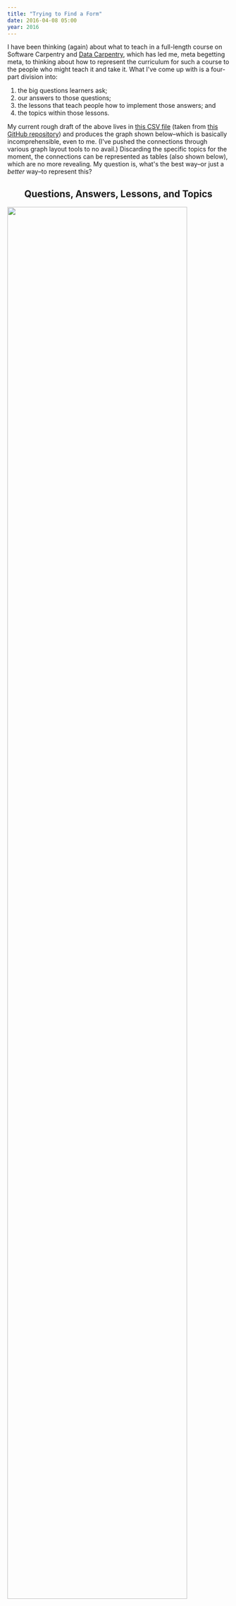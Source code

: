 ```yaml
---
title: "Trying to Find a Form"
date: 2016-04-08 05:00
year: 2016
---
```

<p>
  I have been thinking (again) about what to teach in a full-length course
  on Software Carpentry
  and <a href="http://datacarpentry.org">Data Carpentry</a>,
  which has led me,
  meta begetting meta,
  to thinking about how to represent the curriculum for such a course
  to the people who might teach it and take it.
  What I've come up with is a four-part division into:
</p>
<ol>
  <li>the big questions learners ask;</li>
  <li>our answers to those questions;</li>
  <li>the lessons that teach people how to implement those answers; and</li>
  <li>the topics within those lessons.</li>
</ol>
<p>
  My current rough draft of the above lives in <a href="{{'/files/2016/04/design.csv' | relative_url}}">this CSV file</a>
  (taken from <a href="https://github.com/gvwilson/long-form/">this GitHub repository</a>)
  and produces the graph shown below–which is basically incomprehensible, even to me.
  (I've pushed the connections through various graph layout tools to no avail.)
  Discarding the specific topics for the moment,
  the connections can be represented as tables (also shown below),
  which are no more revealing.
  My question is,
  what's the best way–or just a <em>better</em> way–to represent this?
</p>
<h2 align="center">
  Questions, Answers, Lessons, and Topics
</h2>
<p>
  <img src="{{'/files/2016/04/design.svg' | relative_url}}" width="90%" class="centered">
</p>
<h2 align="center">
  Questions to Answers
</h2>
<table class="centered">
<tr><th rowspan="2"></th><th align="center" colspan="9">How can I…</th></tr>
<tr>
<th align="center">…avoid losing work?</th>
<th align="center">…find and use other people's data?</th>
<th align="center">…find and use other people's software?</th>
<th align="center">…be more productive?</th>
<th align="center">…make it easy for people to collaborate with me?</th>
<th align="center">…make it easy for people to find and use my data?</th>
<th align="center">…make it easy for programs to use my data?</th>
<th align="center">…make it easy for people to find and use my software?</th>
<th align="center">…tell if my results are correct?</th>
</tr>
<tr><th align="center">Put everything created by people into version control.</th>
<td align="center" bgcolor="green">X</td>
<td align="center"></td>
<td align="center"></td>
<td align="center"></td>
<td align="center"></td>
<td align="center"></td>
<td align="center"></td>
<td align="center"></td>
<td align="center"></td>
</tr>
<tr><th align="center">Make every value atomic.</th>
<td align="center"></td>
<td align="center"></td>
<td align="center"></td>
<td align="center"></td>
<td align="center"></td>
<td align="center"></td>
<td align="center" bgcolor="green">X</td>
<td align="center"></td>
<td align="center"></td>
</tr>
<tr><th align="center">Automate repetitive tasks.</th>
<td align="center"></td>
<td align="center"></td>
<td align="center"></td>
<td align="center" bgcolor="green">X</td>
<td align="center"></td>
<td align="center"></td>
<td align="center"></td>
<td align="center"></td>
<td align="center"></td>
</tr>
<tr><th align="center">Avoid duplicating functionality within modules.</th>
<td align="center"></td>
<td align="center"></td>
<td align="center"></td>
<td align="center"></td>
<td align="center"></td>
<td align="center"></td>
<td align="center" bgcolor="green">X</td>
<td align="center"></td>
<td align="center"></td>
</tr>
<tr><th align="center">Provide simple re-runnable end-to-end test cases.</th>
<td align="center"></td>
<td align="center"></td>
<td align="center"></td>
<td align="center"></td>
<td align="center" bgcolor="green">X</td>
<td align="center"></td>
<td align="center"></td>
<td align="center"></td>
<td align="center" bgcolor="green">X</td>
</tr>
<tr><th align="center">Build tools.</th>
<td align="center"></td>
<td align="center"></td>
<td align="center"></td>
<td align="center" bgcolor="green">X</td>
<td align="center"></td>
<td align="center"></td>
<td align="center"></td>
<td align="center"></td>
<td align="center"></td>
</tr>
<tr><th align="center">Choose a primary communication channel.</th>
<td align="center"></td>
<td align="center"></td>
<td align="center"></td>
<td align="center"></td>
<td align="center" bgcolor="green">X</td>
<td align="center"></td>
<td align="center"></td>
<td align="center"></td>
<td align="center"></td>
</tr>
<tr><th align="center">Choose an appropriate visualization.</th>
<td align="center"></td>
<td align="center"></td>
<td align="center"></td>
<td align="center"></td>
<td align="center"></td>
<td align="center"></td>
<td align="center"></td>
<td align="center"></td>
<td align="center" bgcolor="green">X</td>
</tr>
<tr><th align="center">Clean up data.</th>
<td align="center"></td>
<td align="center"></td>
<td align="center"></td>
<td align="center"></td>
<td align="center"></td>
<td align="center" bgcolor="green">X</td>
<td align="center"></td>
<td align="center"></td>
<td align="center"></td>
</tr>
<tr><th align="center">Do code reviews.</th>
<td align="center"></td>
<td align="center"></td>
<td align="center" bgcolor="green">X</td>
<td align="center"></td>
<td align="center"></td>
<td align="center"></td>
<td align="center"></td>
<td align="center"></td>
<td align="center" bgcolor="green">X</td>
</tr>
<tr><th align="center">Maintain a checklist of things to do before sharing a change.</th>
<td align="center"></td>
<td align="center"></td>
<td align="center"></td>
<td align="center"></td>
<td align="center" bgcolor="green">X</td>
<td align="center"></td>
<td align="center"></td>
<td align="center"></td>
<td align="center"></td>
</tr>
<tr><th align="center">Organize the project consistently.</th>
<td align="center"></td>
<td align="center"></td>
<td align="center"></td>
<td align="center"></td>
<td align="center" bgcolor="green">X</td>
<td align="center"></td>
<td align="center"></td>
<td align="center"></td>
<td align="center" bgcolor="green">X</td>
</tr>
<tr><th align="center">Submit data to a reputable DOI issuer.</th>
<td align="center"></td>
<td align="center"></td>
<td align="center"></td>
<td align="center"></td>
<td align="center"></td>
<td align="center" bgcolor="green">X</td>
<td align="center"></td>
<td align="center"></td>
<td align="center"></td>
</tr>
<tr><th align="center">Debug programs.</th>
<td align="center"></td>
<td align="center"></td>
<td align="center"></td>
<td align="center"></td>
<td align="center"></td>
<td align="center"></td>
<td align="center"></td>
<td align="center"></td>
<td align="center" bgcolor="green">X</td>
</tr>
<tr><th align="center">Practice defensive programming.</th>
<td align="center"></td>
<td align="center"></td>
<td align="center"></td>
<td align="center"></td>
<td align="center" bgcolor="green">X</td>
<td align="center"></td>
<td align="center"></td>
<td align="center"></td>
<td align="center" bgcolor="green">X</td>
</tr>
<tr><th align="center">Begin programs with explanatory comments.</th>
<td align="center"></td>
<td align="center"></td>
<td align="center"></td>
<td align="center"></td>
<td align="center"></td>
<td align="center"></td>
<td align="center"></td>
<td align="center" bgcolor="green">X</td>
<td align="center"></td>
</tr>
<tr><th align="center">Don't duplicate code.</th>
<td align="center"></td>
<td align="center"></td>
<td align="center"></td>
<td align="center"></td>
<td align="center"></td>
<td align="center"></td>
<td align="center"></td>
<td align="center" bgcolor="green">X</td>
<td align="center"></td>
</tr>
<tr><th align="center">Don't duplicate large data.</th>
<td align="center"></td>
<td align="center"></td>
<td align="center"></td>
<td align="center"></td>
<td align="center"></td>
<td align="center" bgcolor="green">X</td>
<td align="center"></td>
<td align="center"></td>
<td align="center"></td>
</tr>
<tr><th align="center">Make requirements/dependencies explicit.</th>
<td align="center"></td>
<td align="center"></td>
<td align="center"></td>
<td align="center"></td>
<td align="center"></td>
<td align="center"></td>
<td align="center"></td>
<td align="center" bgcolor="green">X</td>
<td align="center"></td>
</tr>
<tr><th align="center">Foster a welcoming environment.</th>
<td align="center"></td>
<td align="center"></td>
<td align="center"></td>
<td align="center"></td>
<td align="center" bgcolor="green">X</td>
<td align="center"></td>
<td align="center"></td>
<td align="center"></td>
<td align="center"></td>
</tr>
<tr><th align="center">Get an ORCID.</th>
<td align="center"></td>
<td align="center"></td>
<td align="center"></td>
<td align="center"></td>
<td align="center" bgcolor="green">X</td>
<td align="center"></td>
<td align="center"></td>
<td align="center"></td>
<td align="center"></td>
</tr>
<tr><th align="center">Give values, functions, and classes meaningful names.</th>
<td align="center"></td>
<td align="center"></td>
<td align="center"></td>
<td align="center"></td>
<td align="center"></td>
<td align="center"></td>
<td align="center"></td>
<td align="center" bgcolor="green">X</td>
<td align="center"></td>
</tr>
<tr><th align="center">Write good commit comments.</th>
<td align="center" bgcolor="green">X</td>
<td align="center"></td>
<td align="center"></td>
<td align="center"></td>
<td align="center"></td>
<td align="center"></td>
<td align="center"></td>
<td align="center"></td>
<td align="center"></td>
</tr>
<tr><th align="center">Have the computer repeat things.</th>
<td align="center"></td>
<td align="center"></td>
<td align="center"></td>
<td align="center" bgcolor="green">X</td>
<td align="center"></td>
<td align="center"></td>
<td align="center"></td>
<td align="center"></td>
<td align="center"></td>
</tr>
<tr><th align="center">Include a README file explaining project scope.</th>
<td align="center"></td>
<td align="center"></td>
<td align="center"></td>
<td align="center"></td>
<td align="center"></td>
<td align="center"></td>
<td align="center"></td>
<td align="center" bgcolor="green">X</td>
<td align="center"></td>
</tr>
<tr><th align="center">Isolate project dependencies.</th>
<td align="center"></td>
<td align="center"></td>
<td align="center"></td>
<td align="center"></td>
<td align="center"></td>
<td align="center"></td>
<td align="center"></td>
<td align="center" bgcolor="green">X</td>
<td align="center"></td>
</tr>
<tr><th align="center">Give every record a unique key.</th>
<td align="center"></td>
<td align="center"></td>
<td align="center"></td>
<td align="center"></td>
<td align="center"></td>
<td align="center"></td>
<td align="center" bgcolor="green">X</td>
<td align="center"></td>
<td align="center"></td>
</tr>
<tr><th align="center">Keep the master copy of every manuscript on the web.</th>
<td align="center"></td>
<td align="center"></td>
<td align="center"></td>
<td align="center"></td>
<td align="center" bgcolor="green">X</td>
<td align="center"></td>
<td align="center"></td>
<td align="center"></td>
<td align="center"></td>
</tr>
<tr><th align="center">Use meaningful path names.</th>
<td align="center"></td>
<td align="center"></td>
<td align="center"></td>
<td align="center"></td>
<td align="center"></td>
<td align="center" bgcolor="green">X</td>
<td align="center"></td>
<td align="center"></td>
<td align="center"></td>
</tr>
<tr><th align="center">Normalize data.</th>
<td align="center"></td>
<td align="center"></td>
<td align="center"></td>
<td align="center"></td>
<td align="center"></td>
<td align="center" bgcolor="green">X</td>
<td align="center"></td>
<td align="center"></td>
<td align="center"></td>
</tr>
<tr><th align="center">Prefer open text formats to proprietary non-text formats.</th>
<td align="center" bgcolor="green">X</td>
<td align="center"></td>
<td align="center"></td>
<td align="center"></td>
<td align="center"></td>
<td align="center"></td>
<td align="center"></td>
<td align="center"></td>
<td align="center"></td>
</tr>
<tr><th align="center">Find performance bottlenecks.</th>
<td align="center"></td>
<td align="center"></td>
<td align="center"></td>
<td align="center" bgcolor="green">X</td>
<td align="center"></td>
<td align="center"></td>
<td align="center"></td>
<td align="center"></td>
<td align="center"></td>
</tr>
<tr><th align="center">Maintain a to-do list for each project.</th>
<td align="center"></td>
<td align="center"></td>
<td align="center"></td>
<td align="center"></td>
<td align="center" bgcolor="green">X</td>
<td align="center"></td>
<td align="center"></td>
<td align="center"></td>
<td align="center"></td>
</tr>
<tr><th align="center">Read error messages.</th>
<td align="center"></td>
<td align="center"></td>
<td align="center"></td>
<td align="center" bgcolor="green">X</td>
<td align="center"></td>
<td align="center"></td>
<td align="center"></td>
<td align="center"></td>
<td align="center"></td>
</tr>
<tr><th align="center">Represent every analysis step textually.</th>
<td align="center"></td>
<td align="center"></td>
<td align="center"></td>
<td align="center"></td>
<td align="center"></td>
<td align="center"></td>
<td align="center"></td>
<td align="center"></td>
<td align="center" bgcolor="green">X</td>
</tr>
<tr><th align="center">Record provenance in data.</th>
<td align="center"></td>
<td align="center"></td>
<td align="center"></td>
<td align="center"></td>
<td align="center"></td>
<td align="center"></td>
<td align="center"></td>
<td align="center"></td>
<td align="center" bgcolor="green">X</td>
</tr>
<tr><th align="center">Record publishing steps like analysis steps.</th>
<td align="center"></td>
<td align="center"></td>
<td align="center"></td>
<td align="center"></td>
<td align="center" bgcolor="green">X</td>
<td align="center"></td>
<td align="center"></td>
<td align="center"></td>
<td align="center"></td>
</tr>
<tr><th align="center">Use regular layout for spreadsheets.</th>
<td align="center"></td>
<td align="center"></td>
<td align="center"></td>
<td align="center"></td>
<td align="center"></td>
<td align="center" bgcolor="green">X</td>
<td align="center"></td>
<td align="center"></td>
<td align="center"></td>
</tr>
<tr><th align="center">Remove unused code.</th>
<td align="center"></td>
<td align="center"></td>
<td align="center"></td>
<td align="center"></td>
<td align="center"></td>
<td align="center"></td>
<td align="center"></td>
<td align="center" bgcolor="green">X</td>
<td align="center"></td>
</tr>
<tr><th align="center">Represent each fact once.</th>
<td align="center"></td>
<td align="center"></td>
<td align="center"></td>
<td align="center"></td>
<td align="center"></td>
<td align="center" bgcolor="green">X</td>
<td align="center"></td>
<td align="center"></td>
<td align="center"></td>
</tr>
<tr><th align="center">Make results repeatable.</th>
<td align="center"></td>
<td align="center"></td>
<td align="center"></td>
<td align="center" bgcolor="green">X</td>
<td align="center" bgcolor="green">X</td>
<td align="center"></td>
<td align="center"></td>
<td align="center"></td>
<td align="center"></td>
</tr>
<tr><th align="center">Re-use libraries rather than writing equivalents.</th>
<td align="center"></td>
<td align="center" bgcolor="green">X</td>
<td align="center" bgcolor="green">X</td>
<td align="center"></td>
<td align="center"></td>
<td align="center"></td>
<td align="center"></td>
<td align="center" bgcolor="green">X</td>
<td align="center"></td>
</tr>
<tr><th align="center">Run tests automatically before each commit.</th>
<td align="center"></td>
<td align="center"></td>
<td align="center"></td>
<td align="center"></td>
<td align="center"></td>
<td align="center"></td>
<td align="center"></td>
<td align="center"></td>
<td align="center" bgcolor="green">X</td>
</tr>
<tr><th align="center">Search question-and-answer sites.</th>
<td align="center"></td>
<td align="center"></td>
<td align="center" bgcolor="green">X</td>
<td align="center"></td>
<td align="center"></td>
<td align="center"></td>
<td align="center"></td>
<td align="center"></td>
<td align="center"></td>
</tr>
<tr><th align="center">Search data and software repositories.</th>
<td align="center"></td>
<td align="center" bgcolor="green">X</td>
<td align="center"></td>
<td align="center"></td>
<td align="center"></td>
<td align="center"></td>
<td align="center"></td>
<td align="center"></td>
<td align="center"></td>
</tr>
<tr><th align="center">Separate models from views.</th>
<td align="center"></td>
<td align="center"></td>
<td align="center"></td>
<td align="center"></td>
<td align="center"></td>
<td align="center" bgcolor="green">X</td>
<td align="center"></td>
<td align="center"></td>
<td align="center"></td>
</tr>
<tr><th align="center">Make it easy to set up a development environment.</th>
<td align="center"></td>
<td align="center"></td>
<td align="center"></td>
<td align="center"></td>
<td align="center" bgcolor="green">X</td>
<td align="center"></td>
<td align="center"></td>
<td align="center"></td>
<td align="center"></td>
</tr>
<tr><th align="center">Submit software to a reputable DOI issuer.</th>
<td align="center"></td>
<td align="center"></td>
<td align="center"></td>
<td align="center"></td>
<td align="center"></td>
<td align="center"></td>
<td align="center"></td>
<td align="center" bgcolor="green">X</td>
<td align="center"></td>
</tr>
<tr><th align="center">Use path names that are easy to sort and to match.</th>
<td align="center"></td>
<td align="center"></td>
<td align="center"></td>
<td align="center"></td>
<td align="center"></td>
<td align="center"></td>
<td align="center" bgcolor="green">X</td>
<td align="center"></td>
<td align="center"></td>
</tr>
<tr><th align="center">Make the preferred citation for projects explicit.</th>
<td align="center"></td>
<td align="center"></td>
<td align="center"></td>
<td align="center"></td>
<td align="center" bgcolor="green">X</td>
<td align="center"></td>
<td align="center"></td>
<td align="center"></td>
<td align="center"></td>
</tr>
<tr><th align="center">Make the project's license explicit.</th>
<td align="center"></td>
<td align="center"></td>
<td align="center"></td>
<td align="center"></td>
<td align="center" bgcolor="green">X</td>
<td align="center"></td>
<td align="center"></td>
<td align="center"></td>
<td align="center"></td>
</tr>
<tr><th align="center">Store raw data exactly as it arrived.</th>
<td align="center"></td>
<td align="center"></td>
<td align="center"></td>
<td align="center"></td>
<td align="center"></td>
<td align="center" bgcolor="green">X</td>
<td align="center"></td>
<td align="center"></td>
<td align="center"></td>
</tr>
<tr><th align="center">Store work in a remotely-hosted version control repository.</th>
<td align="center" bgcolor="green">X</td>
<td align="center"></td>
<td align="center"></td>
<td align="center"></td>
<td align="center"></td>
<td align="center"></td>
<td align="center"></td>
<td align="center" bgcolor="green">X</td>
<td align="center"></td>
</tr>
<tr><th align="center">Treat metadata like data.</th>
<td align="center"></td>
<td align="center"></td>
<td align="center"></td>
<td align="center"></td>
<td align="center"></td>
<td align="center" bgcolor="green">X</td>
<td align="center" bgcolor="green">X</td>
<td align="center"></td>
<td align="center"></td>
</tr>
<tr><th align="center">Tune performance.</th>
<td align="center"></td>
<td align="center"></td>
<td align="center"></td>
<td align="center" bgcolor="green">X</td>
<td align="center"></td>
<td align="center"></td>
<td align="center"></td>
<td align="center"></td>
<td align="center"></td>
</tr>
<tr><th align="center">Use online collaborative commenting.</th>
<td align="center"></td>
<td align="center"></td>
<td align="center"></td>
<td align="center"></td>
<td align="center" bgcolor="green">X</td>
<td align="center"></td>
<td align="center"></td>
<td align="center"></td>
<td align="center"></td>
</tr>
<tr><th align="center">Use configuration files and conditionals rather than commenting.</th>
<td align="center"></td>
<td align="center"></td>
<td align="center"></td>
<td align="center"></td>
<td align="center"></td>
<td align="center"></td>
<td align="center"></td>
<td align="center" bgcolor="green">X</td>
<td align="center"></td>
</tr>
<tr><th align="center">Use dictionaries.</th>
<td align="center"></td>
<td align="center"></td>
<td align="center"></td>
<td align="center"></td>
<td align="center"></td>
<td align="center"></td>
<td align="center"></td>
<td align="center" bgcolor="green">X</td>
<td align="center"></td>
</tr>
<tr><th align="center">Break programs into short, self-contained functions.</th>
<td align="center"></td>
<td align="center"></td>
<td align="center"></td>
<td align="center"></td>
<td align="center"></td>
<td align="center"></td>
<td align="center"></td>
<td align="center" bgcolor="green">X</td>
<td align="center"></td>
</tr>
<tr><th align="center">Use text values that are easy to match with regular expressions.</th>
<td align="center"></td>
<td align="center"></td>
<td align="center"></td>
<td align="center"></td>
<td align="center"></td>
<td align="center"></td>
<td align="center" bgcolor="green">X</td>
<td align="center"></td>
<td align="center"></td>
</tr>
<tr><th align="center">Use more hardware.</th>
<td align="center"></td>
<td align="center"></td>
<td align="center"></td>
<td align="center" bgcolor="green">X</td>
<td align="center"></td>
<td align="center"></td>
<td align="center"></td>
<td align="center"></td>
<td align="center"></td>
</tr>
<tr><th align="center">Use an open license.</th>
<td align="center"></td>
<td align="center"></td>
<td align="center"></td>
<td align="center"></td>
<td align="center"></td>
<td align="center" bgcolor="green">X</td>
<td align="center"></td>
<td align="center" bgcolor="green">X</td>
<td align="center"></td>
</tr>
<tr><th align="center">Use a package manager.</th>
<td align="center"></td>
<td align="center"></td>
<td align="center" bgcolor="green">X</td>
<td align="center"></td>
<td align="center"></td>
<td align="center"></td>
<td align="center"></td>
<td align="center"></td>
<td align="center"></td>
</tr>
<tr><th align="center">Store data in a relational database.</th>
<td align="center"></td>
<td align="center"></td>
<td align="center"></td>
<td align="center"></td>
<td align="center"></td>
<td align="center" bgcolor="green">X</td>
<td align="center"></td>
<td align="center"></td>
<td align="center"></td>
</tr>
<tr><th align="center">Write readable software.</th>
<td align="center"></td>
<td align="center"></td>
<td align="center"></td>
<td align="center"></td>
<td align="center"></td>
<td align="center"></td>
<td align="center"></td>
<td align="center"></td>
<td align="center" bgcolor="green">X</td>
</tr>
<tr><th align="center">Write unit tests to specify and check behavior.</th>
<td align="center"></td>
<td align="center"></td>
<td align="center"></td>
<td align="center"></td>
<td align="center"></td>
<td align="center"></td>
<td align="center"></td>
<td align="center"></td>
<td align="center" bgcolor="green">X</td>
</tr>
</table>
<h2 align="center">
  Answers to Lessons
</h2>
<table class="centered">
<tr><th rowspan="2"></th><th align="center" colspan="9">Lessons</th></tr>
<tr>
<th align="center">Cloud Computing</th>
<th align="center">Code Review</th>
<th align="center">Collaboration</th>
<th align="center">Continuous Integration</th>
<th align="center">Data Management</th>
<th align="center">Relational Databases</th>
<th align="center">Debugging</th>
<th align="center">Git</th>
<th align="center">Installing and Configuring Software</th>
<th align="center">Make</th>
<th align="center">OpenRefine</th>
<th align="center">Profiling and Tuning Performance</th>
<th align="center">Programming Style</th>
<th align="center">Organizing Projects</th>
<th align="center">21st Century Publishing</th>
<th align="center">Python (Scripting)</th>
<th align="center">Python (Functions)</th>
<th align="center">Python (Data Structures)</th>
<th align="center">Regular Expressions</th>
<th align="center">Searching</th>
<th align="center">Spreadsheets</th>
<th align="center">Testing</th>
<th align="center">Unix Shell</th>
<th align="center">Visualization</th>
</tr>
<tr><th align="center">Put everything created by people into version control.</th>
<td align="center"></td>
<td align="center"></td>
<td align="center"></td>
<td align="center"></td>
<td align="center"></td>
<td align="center"></td>
<td align="center"></td>
<td align="center" bgcolor="green">X</td>
<td align="center"></td>
<td align="center"></td>
<td align="center"></td>
<td align="center"></td>
<td align="center"></td>
<td align="center"></td>
<td align="center"></td>
<td align="center"></td>
<td align="center"></td>
<td align="center"></td>
<td align="center"></td>
<td align="center"></td>
<td align="center"></td>
<td align="center"></td>
<td align="center"></td>
<td align="center"></td>
</tr>
<tr><th align="center">Make every value atomic.</th>
<td align="center"></td>
<td align="center"></td>
<td align="center"></td>
<td align="center"></td>
<td align="center" bgcolor="green">X</td>
<td align="center"></td>
<td align="center"></td>
<td align="center"></td>
<td align="center"></td>
<td align="center"></td>
<td align="center"></td>
<td align="center"></td>
<td align="center"></td>
<td align="center"></td>
<td align="center"></td>
<td align="center"></td>
<td align="center"></td>
<td align="center"></td>
<td align="center"></td>
<td align="center"></td>
<td align="center"></td>
<td align="center"></td>
<td align="center"></td>
<td align="center"></td>
</tr>
<tr><th align="center">Automate repetitive tasks.</th>
<td align="center"></td>
<td align="center"></td>
<td align="center"></td>
<td align="center"></td>
<td align="center"></td>
<td align="center"></td>
<td align="center"></td>
<td align="center"></td>
<td align="center"></td>
<td align="center"></td>
<td align="center"></td>
<td align="center"></td>
<td align="center"></td>
<td align="center"></td>
<td align="center"></td>
<td align="center"></td>
<td align="center"></td>
<td align="center"></td>
<td align="center"></td>
<td align="center"></td>
<td align="center"></td>
<td align="center"></td>
<td align="center" bgcolor="green">X</td>
<td align="center"></td>
</tr>
<tr><th align="center">Avoid duplicating functionality within modules.</th>
<td align="center"></td>
<td align="center"></td>
<td align="center"></td>
<td align="center"></td>
<td align="center"></td>
<td align="center"></td>
<td align="center"></td>
<td align="center"></td>
<td align="center"></td>
<td align="center"></td>
<td align="center"></td>
<td align="center"></td>
<td align="center" bgcolor="green">X</td>
<td align="center"></td>
<td align="center"></td>
<td align="center"></td>
<td align="center"></td>
<td align="center"></td>
<td align="center"></td>
<td align="center"></td>
<td align="center"></td>
<td align="center"></td>
<td align="center"></td>
<td align="center"></td>
</tr>
<tr><th align="center">Provide simple re-runnable end-to-end test cases.</th>
<td align="center"></td>
<td align="center"></td>
<td align="center"></td>
<td align="center"></td>
<td align="center"></td>
<td align="center"></td>
<td align="center"></td>
<td align="center"></td>
<td align="center" bgcolor="green">X</td>
<td align="center"></td>
<td align="center"></td>
<td align="center"></td>
<td align="center"></td>
<td align="center"></td>
<td align="center"></td>
<td align="center"></td>
<td align="center"></td>
<td align="center"></td>
<td align="center"></td>
<td align="center"></td>
<td align="center"></td>
<td align="center" bgcolor="green">X</td>
<td align="center"></td>
<td align="center"></td>
</tr>
<tr><th align="center">Build tools.</th>
<td align="center"></td>
<td align="center"></td>
<td align="center"></td>
<td align="center"></td>
<td align="center"></td>
<td align="center"></td>
<td align="center"></td>
<td align="center"></td>
<td align="center"></td>
<td align="center"></td>
<td align="center"></td>
<td align="center"></td>
<td align="center"></td>
<td align="center"></td>
<td align="center"></td>
<td align="center" bgcolor="green">X</td>
<td align="center"></td>
<td align="center"></td>
<td align="center"></td>
<td align="center"></td>
<td align="center"></td>
<td align="center"></td>
<td align="center" bgcolor="green">X</td>
<td align="center"></td>
</tr>
<tr><th align="center">Choose a primary communication channel.</th>
<td align="center"></td>
<td align="center"></td>
<td align="center" bgcolor="green">X</td>
<td align="center"></td>
<td align="center"></td>
<td align="center"></td>
<td align="center"></td>
<td align="center"></td>
<td align="center"></td>
<td align="center"></td>
<td align="center"></td>
<td align="center"></td>
<td align="center"></td>
<td align="center"></td>
<td align="center"></td>
<td align="center"></td>
<td align="center"></td>
<td align="center"></td>
<td align="center"></td>
<td align="center"></td>
<td align="center"></td>
<td align="center"></td>
<td align="center"></td>
<td align="center"></td>
</tr>
<tr><th align="center">Choose an appropriate visualization.</th>
<td align="center"></td>
<td align="center"></td>
<td align="center"></td>
<td align="center"></td>
<td align="center"></td>
<td align="center"></td>
<td align="center"></td>
<td align="center"></td>
<td align="center"></td>
<td align="center"></td>
<td align="center"></td>
<td align="center"></td>
<td align="center"></td>
<td align="center"></td>
<td align="center"></td>
<td align="center"></td>
<td align="center"></td>
<td align="center"></td>
<td align="center"></td>
<td align="center"></td>
<td align="center"></td>
<td align="center"></td>
<td align="center"></td>
<td align="center" bgcolor="green">X</td>
</tr>
<tr><th align="center">Clean up data.</th>
<td align="center"></td>
<td align="center"></td>
<td align="center"></td>
<td align="center"></td>
<td align="center" bgcolor="green">X</td>
<td align="center"></td>
<td align="center"></td>
<td align="center"></td>
<td align="center"></td>
<td align="center"></td>
<td align="center" bgcolor="green">X</td>
<td align="center"></td>
<td align="center"></td>
<td align="center"></td>
<td align="center"></td>
<td align="center"></td>
<td align="center"></td>
<td align="center"></td>
<td align="center"></td>
<td align="center"></td>
<td align="center"></td>
<td align="center"></td>
<td align="center"></td>
<td align="center"></td>
</tr>
<tr><th align="center">Do code reviews.</th>
<td align="center"></td>
<td align="center" bgcolor="green">X</td>
<td align="center"></td>
<td align="center"></td>
<td align="center"></td>
<td align="center"></td>
<td align="center"></td>
<td align="center"></td>
<td align="center"></td>
<td align="center"></td>
<td align="center"></td>
<td align="center"></td>
<td align="center"></td>
<td align="center"></td>
<td align="center"></td>
<td align="center"></td>
<td align="center"></td>
<td align="center"></td>
<td align="center"></td>
<td align="center"></td>
<td align="center"></td>
<td align="center"></td>
<td align="center"></td>
<td align="center"></td>
</tr>
<tr><th align="center">Maintain a checklist of things to do before sharing a change.</th>
<td align="center"></td>
<td align="center"></td>
<td align="center" bgcolor="green">X</td>
<td align="center"></td>
<td align="center"></td>
<td align="center"></td>
<td align="center"></td>
<td align="center"></td>
<td align="center"></td>
<td align="center"></td>
<td align="center"></td>
<td align="center"></td>
<td align="center"></td>
<td align="center" bgcolor="green">X</td>
<td align="center"></td>
<td align="center"></td>
<td align="center"></td>
<td align="center"></td>
<td align="center"></td>
<td align="center"></td>
<td align="center"></td>
<td align="center"></td>
<td align="center"></td>
<td align="center"></td>
</tr>
<tr><th align="center">Organize the project consistently.</th>
<td align="center"></td>
<td align="center"></td>
<td align="center"></td>
<td align="center"></td>
<td align="center"></td>
<td align="center"></td>
<td align="center"></td>
<td align="center"></td>
<td align="center"></td>
<td align="center"></td>
<td align="center"></td>
<td align="center"></td>
<td align="center"></td>
<td align="center" bgcolor="green">X</td>
<td align="center"></td>
<td align="center"></td>
<td align="center"></td>
<td align="center"></td>
<td align="center"></td>
<td align="center"></td>
<td align="center"></td>
<td align="center"></td>
<td align="center"></td>
<td align="center"></td>
</tr>
<tr><th align="center">Submit data to a reputable DOI issuer.</th>
<td align="center"></td>
<td align="center"></td>
<td align="center" bgcolor="green">X</td>
<td align="center"></td>
<td align="center" bgcolor="green">X</td>
<td align="center"></td>
<td align="center"></td>
<td align="center"></td>
<td align="center"></td>
<td align="center"></td>
<td align="center"></td>
<td align="center"></td>
<td align="center"></td>
<td align="center"></td>
<td align="center"></td>
<td align="center"></td>
<td align="center"></td>
<td align="center"></td>
<td align="center"></td>
<td align="center"></td>
<td align="center"></td>
<td align="center"></td>
<td align="center"></td>
<td align="center"></td>
</tr>
<tr><th align="center">Debug programs.</th>
<td align="center"></td>
<td align="center"></td>
<td align="center"></td>
<td align="center"></td>
<td align="center"></td>
<td align="center"></td>
<td align="center" bgcolor="green">X</td>
<td align="center"></td>
<td align="center"></td>
<td align="center"></td>
<td align="center"></td>
<td align="center"></td>
<td align="center"></td>
<td align="center"></td>
<td align="center"></td>
<td align="center"></td>
<td align="center"></td>
<td align="center"></td>
<td align="center"></td>
<td align="center"></td>
<td align="center"></td>
<td align="center"></td>
<td align="center"></td>
<td align="center"></td>
</tr>
<tr><th align="center">Practice defensive programming.</th>
<td align="center"></td>
<td align="center"></td>
<td align="center"></td>
<td align="center"></td>
<td align="center"></td>
<td align="center"></td>
<td align="center"></td>
<td align="center"></td>
<td align="center"></td>
<td align="center"></td>
<td align="center"></td>
<td align="center"></td>
<td align="center" bgcolor="green">X</td>
<td align="center"></td>
<td align="center"></td>
<td align="center"></td>
<td align="center"></td>
<td align="center"></td>
<td align="center"></td>
<td align="center"></td>
<td align="center"></td>
<td align="center"></td>
<td align="center"></td>
<td align="center"></td>
</tr>
<tr><th align="center">Begin programs with explanatory comments.</th>
<td align="center"></td>
<td align="center"></td>
<td align="center"></td>
<td align="center"></td>
<td align="center"></td>
<td align="center"></td>
<td align="center"></td>
<td align="center"></td>
<td align="center"></td>
<td align="center"></td>
<td align="center"></td>
<td align="center"></td>
<td align="center" bgcolor="green">X</td>
<td align="center"></td>
<td align="center"></td>
<td align="center"></td>
<td align="center"></td>
<td align="center"></td>
<td align="center"></td>
<td align="center"></td>
<td align="center"></td>
<td align="center"></td>
<td align="center"></td>
<td align="center"></td>
</tr>
<tr><th align="center">Don't duplicate code.</th>
<td align="center"></td>
<td align="center"></td>
<td align="center"></td>
<td align="center"></td>
<td align="center"></td>
<td align="center"></td>
<td align="center"></td>
<td align="center"></td>
<td align="center"></td>
<td align="center"></td>
<td align="center"></td>
<td align="center"></td>
<td align="center" bgcolor="green">X</td>
<td align="center"></td>
<td align="center"></td>
<td align="center"></td>
<td align="center"></td>
<td align="center"></td>
<td align="center"></td>
<td align="center"></td>
<td align="center"></td>
<td align="center"></td>
<td align="center"></td>
<td align="center"></td>
</tr>
<tr><th align="center">Don't duplicate large data.</th>
<td align="center"></td>
<td align="center"></td>
<td align="center"></td>
<td align="center"></td>
<td align="center" bgcolor="green">X</td>
<td align="center"></td>
<td align="center"></td>
<td align="center"></td>
<td align="center"></td>
<td align="center"></td>
<td align="center"></td>
<td align="center"></td>
<td align="center"></td>
<td align="center"></td>
<td align="center"></td>
<td align="center"></td>
<td align="center"></td>
<td align="center"></td>
<td align="center"></td>
<td align="center"></td>
<td align="center"></td>
<td align="center"></td>
<td align="center"></td>
<td align="center"></td>
</tr>
<tr><th align="center">Make requirements/dependencies explicit.</th>
<td align="center"></td>
<td align="center"></td>
<td align="center"></td>
<td align="center"></td>
<td align="center"></td>
<td align="center"></td>
<td align="center"></td>
<td align="center"></td>
<td align="center"></td>
<td align="center"></td>
<td align="center"></td>
<td align="center"></td>
<td align="center"></td>
<td align="center" bgcolor="green">X</td>
<td align="center"></td>
<td align="center"></td>
<td align="center"></td>
<td align="center"></td>
<td align="center"></td>
<td align="center"></td>
<td align="center"></td>
<td align="center"></td>
<td align="center"></td>
<td align="center"></td>
</tr>
<tr><th align="center">Foster a welcoming environment.</th>
<td align="center"></td>
<td align="center"></td>
<td align="center" bgcolor="green">X</td>
<td align="center"></td>
<td align="center"></td>
<td align="center"></td>
<td align="center"></td>
<td align="center"></td>
<td align="center"></td>
<td align="center"></td>
<td align="center"></td>
<td align="center"></td>
<td align="center"></td>
<td align="center"></td>
<td align="center"></td>
<td align="center"></td>
<td align="center"></td>
<td align="center"></td>
<td align="center"></td>
<td align="center"></td>
<td align="center"></td>
<td align="center"></td>
<td align="center"></td>
<td align="center"></td>
</tr>
<tr><th align="center">Get an ORCID.</th>
<td align="center"></td>
<td align="center"></td>
<td align="center" bgcolor="green">X</td>
<td align="center"></td>
<td align="center"></td>
<td align="center"></td>
<td align="center"></td>
<td align="center"></td>
<td align="center"></td>
<td align="center"></td>
<td align="center"></td>
<td align="center"></td>
<td align="center"></td>
<td align="center"></td>
<td align="center" bgcolor="green">X</td>
<td align="center"></td>
<td align="center"></td>
<td align="center"></td>
<td align="center"></td>
<td align="center"></td>
<td align="center"></td>
<td align="center"></td>
<td align="center"></td>
<td align="center"></td>
</tr>
<tr><th align="center">Give values, functions, and classes meaningful names.</th>
<td align="center"></td>
<td align="center"></td>
<td align="center"></td>
<td align="center"></td>
<td align="center"></td>
<td align="center"></td>
<td align="center"></td>
<td align="center"></td>
<td align="center"></td>
<td align="center"></td>
<td align="center"></td>
<td align="center"></td>
<td align="center" bgcolor="green">X</td>
<td align="center"></td>
<td align="center"></td>
<td align="center"></td>
<td align="center"></td>
<td align="center"></td>
<td align="center"></td>
<td align="center"></td>
<td align="center"></td>
<td align="center"></td>
<td align="center"></td>
<td align="center"></td>
</tr>
<tr><th align="center">Write good commit comments.</th>
<td align="center"></td>
<td align="center"></td>
<td align="center"></td>
<td align="center"></td>
<td align="center"></td>
<td align="center"></td>
<td align="center"></td>
<td align="center" bgcolor="green">X</td>
<td align="center"></td>
<td align="center"></td>
<td align="center"></td>
<td align="center"></td>
<td align="center"></td>
<td align="center"></td>
<td align="center"></td>
<td align="center"></td>
<td align="center"></td>
<td align="center"></td>
<td align="center"></td>
<td align="center"></td>
<td align="center"></td>
<td align="center"></td>
<td align="center"></td>
<td align="center"></td>
</tr>
<tr><th align="center">Have the computer repeat things.</th>
<td align="center"></td>
<td align="center"></td>
<td align="center"></td>
<td align="center"></td>
<td align="center"></td>
<td align="center"></td>
<td align="center"></td>
<td align="center"></td>
<td align="center"></td>
<td align="center"></td>
<td align="center"></td>
<td align="center"></td>
<td align="center"></td>
<td align="center"></td>
<td align="center"></td>
<td align="center" bgcolor="green">X</td>
<td align="center"></td>
<td align="center"></td>
<td align="center"></td>
<td align="center"></td>
<td align="center"></td>
<td align="center"></td>
<td align="center" bgcolor="green">X</td>
<td align="center"></td>
</tr>
<tr><th align="center">Include a README file explaining project scope.</th>
<td align="center"></td>
<td align="center"></td>
<td align="center"></td>
<td align="center"></td>
<td align="center"></td>
<td align="center"></td>
<td align="center"></td>
<td align="center"></td>
<td align="center"></td>
<td align="center"></td>
<td align="center"></td>
<td align="center"></td>
<td align="center"></td>
<td align="center" bgcolor="green">X</td>
<td align="center"></td>
<td align="center"></td>
<td align="center"></td>
<td align="center"></td>
<td align="center"></td>
<td align="center"></td>
<td align="center"></td>
<td align="center"></td>
<td align="center"></td>
<td align="center"></td>
</tr>
<tr><th align="center">Isolate project dependencies.</th>
<td align="center"></td>
<td align="center"></td>
<td align="center"></td>
<td align="center"></td>
<td align="center"></td>
<td align="center"></td>
<td align="center"></td>
<td align="center"></td>
<td align="center"></td>
<td align="center"></td>
<td align="center"></td>
<td align="center"></td>
<td align="center" bgcolor="green">X</td>
<td align="center"></td>
<td align="center"></td>
<td align="center"></td>
<td align="center"></td>
<td align="center"></td>
<td align="center"></td>
<td align="center"></td>
<td align="center"></td>
<td align="center"></td>
<td align="center"></td>
<td align="center"></td>
</tr>
<tr><th align="center">Give every record a unique key.</th>
<td align="center"></td>
<td align="center"></td>
<td align="center"></td>
<td align="center"></td>
<td align="center" bgcolor="green">X</td>
<td align="center"></td>
<td align="center"></td>
<td align="center"></td>
<td align="center"></td>
<td align="center"></td>
<td align="center"></td>
<td align="center"></td>
<td align="center"></td>
<td align="center"></td>
<td align="center"></td>
<td align="center"></td>
<td align="center"></td>
<td align="center"></td>
<td align="center"></td>
<td align="center"></td>
<td align="center"></td>
<td align="center"></td>
<td align="center"></td>
<td align="center"></td>
</tr>
<tr><th align="center">Keep the master copy of every manuscript on the web.</th>
<td align="center"></td>
<td align="center"></td>
<td align="center" bgcolor="green">X</td>
<td align="center"></td>
<td align="center"></td>
<td align="center"></td>
<td align="center"></td>
<td align="center"></td>
<td align="center"></td>
<td align="center"></td>
<td align="center"></td>
<td align="center"></td>
<td align="center"></td>
<td align="center"></td>
<td align="center" bgcolor="green">X</td>
<td align="center"></td>
<td align="center"></td>
<td align="center"></td>
<td align="center"></td>
<td align="center"></td>
<td align="center"></td>
<td align="center"></td>
<td align="center"></td>
<td align="center"></td>
</tr>
<tr><th align="center">Use meaningful path names.</th>
<td align="center"></td>
<td align="center"></td>
<td align="center"></td>
<td align="center"></td>
<td align="center" bgcolor="green">X</td>
<td align="center"></td>
<td align="center"></td>
<td align="center"></td>
<td align="center"></td>
<td align="center"></td>
<td align="center"></td>
<td align="center"></td>
<td align="center"></td>
<td align="center" bgcolor="green">X</td>
<td align="center"></td>
<td align="center"></td>
<td align="center"></td>
<td align="center"></td>
<td align="center"></td>
<td align="center"></td>
<td align="center"></td>
<td align="center"></td>
<td align="center"></td>
<td align="center"></td>
</tr>
<tr><th align="center">Normalize data.</th>
<td align="center"></td>
<td align="center"></td>
<td align="center"></td>
<td align="center"></td>
<td align="center" bgcolor="green">X</td>
<td align="center"></td>
<td align="center"></td>
<td align="center"></td>
<td align="center"></td>
<td align="center"></td>
<td align="center"></td>
<td align="center"></td>
<td align="center"></td>
<td align="center"></td>
<td align="center"></td>
<td align="center"></td>
<td align="center"></td>
<td align="center"></td>
<td align="center"></td>
<td align="center"></td>
<td align="center"></td>
<td align="center"></td>
<td align="center"></td>
<td align="center"></td>
</tr>
<tr><th align="center">Prefer open text formats to proprietary non-text formats.</th>
<td align="center"></td>
<td align="center"></td>
<td align="center" bgcolor="green">X</td>
<td align="center"></td>
<td align="center" bgcolor="green">X</td>
<td align="center"></td>
<td align="center"></td>
<td align="center"></td>
<td align="center"></td>
<td align="center"></td>
<td align="center"></td>
<td align="center"></td>
<td align="center"></td>
<td align="center"></td>
<td align="center"></td>
<td align="center"></td>
<td align="center"></td>
<td align="center"></td>
<td align="center"></td>
<td align="center"></td>
<td align="center"></td>
<td align="center"></td>
<td align="center"></td>
<td align="center"></td>
</tr>
<tr><th align="center">Find performance bottlenecks.</th>
<td align="center"></td>
<td align="center"></td>
<td align="center"></td>
<td align="center"></td>
<td align="center"></td>
<td align="center"></td>
<td align="center"></td>
<td align="center"></td>
<td align="center"></td>
<td align="center"></td>
<td align="center"></td>
<td align="center" bgcolor="green">X</td>
<td align="center"></td>
<td align="center"></td>
<td align="center"></td>
<td align="center"></td>
<td align="center"></td>
<td align="center"></td>
<td align="center"></td>
<td align="center"></td>
<td align="center"></td>
<td align="center"></td>
<td align="center"></td>
<td align="center"></td>
</tr>
<tr><th align="center">Maintain a to-do list for each project.</th>
<td align="center"></td>
<td align="center"></td>
<td align="center" bgcolor="green">X</td>
<td align="center"></td>
<td align="center"></td>
<td align="center"></td>
<td align="center"></td>
<td align="center"></td>
<td align="center"></td>
<td align="center"></td>
<td align="center"></td>
<td align="center"></td>
<td align="center"></td>
<td align="center" bgcolor="green">X</td>
<td align="center"></td>
<td align="center"></td>
<td align="center"></td>
<td align="center"></td>
<td align="center"></td>
<td align="center"></td>
<td align="center"></td>
<td align="center"></td>
<td align="center"></td>
<td align="center"></td>
</tr>
<tr><th align="center">Read error messages.</th>
<td align="center"></td>
<td align="center"></td>
<td align="center"></td>
<td align="center"></td>
<td align="center"></td>
<td align="center"></td>
<td align="center"></td>
<td align="center"></td>
<td align="center"></td>
<td align="center"></td>
<td align="center"></td>
<td align="center"></td>
<td align="center"></td>
<td align="center"></td>
<td align="center"></td>
<td align="center" bgcolor="green">X</td>
<td align="center"></td>
<td align="center"></td>
<td align="center"></td>
<td align="center" bgcolor="green">X</td>
<td align="center"></td>
<td align="center"></td>
<td align="center"></td>
<td align="center"></td>
</tr>
<tr><th align="center">Represent every analysis step textually.</th>
<td align="center"></td>
<td align="center"></td>
<td align="center"></td>
<td align="center"></td>
<td align="center"></td>
<td align="center"></td>
<td align="center"></td>
<td align="center"></td>
<td align="center"></td>
<td align="center" bgcolor="green">X</td>
<td align="center"></td>
<td align="center"></td>
<td align="center"></td>
<td align="center"></td>
<td align="center"></td>
<td align="center"></td>
<td align="center"></td>
<td align="center"></td>
<td align="center"></td>
<td align="center"></td>
<td align="center"></td>
<td align="center"></td>
<td align="center" bgcolor="green">X</td>
<td align="center"></td>
</tr>
<tr><th align="center">Record provenance in data.</th>
<td align="center"></td>
<td align="center"></td>
<td align="center"></td>
<td align="center"></td>
<td align="center" bgcolor="green">X</td>
<td align="center"></td>
<td align="center"></td>
<td align="center"></td>
<td align="center"></td>
<td align="center"></td>
<td align="center"></td>
<td align="center"></td>
<td align="center"></td>
<td align="center"></td>
<td align="center"></td>
<td align="center"></td>
<td align="center"></td>
<td align="center"></td>
<td align="center"></td>
<td align="center"></td>
<td align="center"></td>
<td align="center"></td>
<td align="center"></td>
<td align="center"></td>
</tr>
<tr><th align="center">Record publishing steps like analysis steps.</th>
<td align="center"></td>
<td align="center"></td>
<td align="center"></td>
<td align="center"></td>
<td align="center"></td>
<td align="center"></td>
<td align="center"></td>
<td align="center"></td>
<td align="center"></td>
<td align="center" bgcolor="green">X</td>
<td align="center"></td>
<td align="center"></td>
<td align="center"></td>
<td align="center"></td>
<td align="center" bgcolor="green">X</td>
<td align="center"></td>
<td align="center"></td>
<td align="center"></td>
<td align="center"></td>
<td align="center"></td>
<td align="center"></td>
<td align="center"></td>
<td align="center" bgcolor="green">X</td>
<td align="center"></td>
</tr>
<tr><th align="center">Use regular layout for spreadsheets.</th>
<td align="center"></td>
<td align="center"></td>
<td align="center"></td>
<td align="center"></td>
<td align="center" bgcolor="green">X</td>
<td align="center"></td>
<td align="center"></td>
<td align="center"></td>
<td align="center"></td>
<td align="center"></td>
<td align="center"></td>
<td align="center"></td>
<td align="center"></td>
<td align="center"></td>
<td align="center"></td>
<td align="center"></td>
<td align="center"></td>
<td align="center"></td>
<td align="center"></td>
<td align="center"></td>
<td align="center" bgcolor="green">X</td>
<td align="center"></td>
<td align="center"></td>
<td align="center"></td>
</tr>
<tr><th align="center">Remove unused code.</th>
<td align="center"></td>
<td align="center"></td>
<td align="center"></td>
<td align="center"></td>
<td align="center"></td>
<td align="center"></td>
<td align="center"></td>
<td align="center"></td>
<td align="center"></td>
<td align="center"></td>
<td align="center"></td>
<td align="center"></td>
<td align="center" bgcolor="green">X</td>
<td align="center"></td>
<td align="center"></td>
<td align="center"></td>
<td align="center"></td>
<td align="center"></td>
<td align="center"></td>
<td align="center"></td>
<td align="center"></td>
<td align="center"></td>
<td align="center"></td>
<td align="center"></td>
</tr>
<tr><th align="center">Represent each fact once.</th>
<td align="center"></td>
<td align="center"></td>
<td align="center"></td>
<td align="center"></td>
<td align="center" bgcolor="green">X</td>
<td align="center"></td>
<td align="center"></td>
<td align="center"></td>
<td align="center"></td>
<td align="center"></td>
<td align="center"></td>
<td align="center"></td>
<td align="center" bgcolor="green">X</td>
<td align="center"></td>
<td align="center"></td>
<td align="center"></td>
<td align="center"></td>
<td align="center"></td>
<td align="center"></td>
<td align="center"></td>
<td align="center"></td>
<td align="center"></td>
<td align="center"></td>
<td align="center"></td>
</tr>
<tr><th align="center">Make results repeatable.</th>
<td align="center"></td>
<td align="center"></td>
<td align="center" bgcolor="green">X</td>
<td align="center"></td>
<td align="center"></td>
<td align="center"></td>
<td align="center"></td>
<td align="center"></td>
<td align="center"></td>
<td align="center" bgcolor="green">X</td>
<td align="center"></td>
<td align="center"></td>
<td align="center"></td>
<td align="center"></td>
<td align="center"></td>
<td align="center"></td>
<td align="center"></td>
<td align="center"></td>
<td align="center"></td>
<td align="center"></td>
<td align="center"></td>
<td align="center"></td>
<td align="center" bgcolor="green">X</td>
<td align="center"></td>
</tr>
<tr><th align="center">Re-use libraries rather than writing equivalents.</th>
<td align="center"></td>
<td align="center"></td>
<td align="center"></td>
<td align="center"></td>
<td align="center"></td>
<td align="center"></td>
<td align="center"></td>
<td align="center"></td>
<td align="center"></td>
<td align="center"></td>
<td align="center"></td>
<td align="center"></td>
<td align="center"></td>
<td align="center"></td>
<td align="center"></td>
<td align="center" bgcolor="green">X</td>
<td align="center"></td>
<td align="center"></td>
<td align="center"></td>
<td align="center"></td>
<td align="center"></td>
<td align="center"></td>
<td align="center"></td>
<td align="center"></td>
</tr>
<tr><th align="center">Run tests automatically before each commit.</th>
<td align="center"></td>
<td align="center"></td>
<td align="center"></td>
<td align="center" bgcolor="green">X</td>
<td align="center"></td>
<td align="center"></td>
<td align="center"></td>
<td align="center"></td>
<td align="center"></td>
<td align="center"></td>
<td align="center"></td>
<td align="center"></td>
<td align="center"></td>
<td align="center"></td>
<td align="center"></td>
<td align="center"></td>
<td align="center"></td>
<td align="center"></td>
<td align="center"></td>
<td align="center"></td>
<td align="center"></td>
<td align="center"></td>
<td align="center"></td>
<td align="center"></td>
</tr>
<tr><th align="center">Search question-and-answer sites.</th>
<td align="center"></td>
<td align="center"></td>
<td align="center"></td>
<td align="center"></td>
<td align="center"></td>
<td align="center"></td>
<td align="center"></td>
<td align="center"></td>
<td align="center"></td>
<td align="center"></td>
<td align="center"></td>
<td align="center"></td>
<td align="center"></td>
<td align="center"></td>
<td align="center"></td>
<td align="center"></td>
<td align="center"></td>
<td align="center"></td>
<td align="center"></td>
<td align="center" bgcolor="green">X</td>
<td align="center"></td>
<td align="center"></td>
<td align="center"></td>
<td align="center"></td>
</tr>
<tr><th align="center">Search data and software repositories.</th>
<td align="center"></td>
<td align="center"></td>
<td align="center"></td>
<td align="center"></td>
<td align="center"></td>
<td align="center"></td>
<td align="center"></td>
<td align="center"></td>
<td align="center"></td>
<td align="center"></td>
<td align="center"></td>
<td align="center"></td>
<td align="center"></td>
<td align="center"></td>
<td align="center"></td>
<td align="center"></td>
<td align="center"></td>
<td align="center"></td>
<td align="center"></td>
<td align="center" bgcolor="green">X</td>
<td align="center"></td>
<td align="center"></td>
<td align="center"></td>
<td align="center"></td>
</tr>
<tr><th align="center">Separate models from views.</th>
<td align="center"></td>
<td align="center"></td>
<td align="center"></td>
<td align="center"></td>
<td align="center" bgcolor="green">X</td>
<td align="center"></td>
<td align="center"></td>
<td align="center"></td>
<td align="center"></td>
<td align="center"></td>
<td align="center"></td>
<td align="center"></td>
<td align="center"></td>
<td align="center"></td>
<td align="center"></td>
<td align="center"></td>
<td align="center"></td>
<td align="center"></td>
<td align="center"></td>
<td align="center"></td>
<td align="center"></td>
<td align="center"></td>
<td align="center"></td>
<td align="center"></td>
</tr>
<tr><th align="center">Make it easy to set up a development environment.</th>
<td align="center"></td>
<td align="center"></td>
<td align="center"></td>
<td align="center"></td>
<td align="center"></td>
<td align="center"></td>
<td align="center"></td>
<td align="center"></td>
<td align="center"></td>
<td align="center"></td>
<td align="center"></td>
<td align="center"></td>
<td align="center"></td>
<td align="center" bgcolor="green">X</td>
<td align="center"></td>
<td align="center"></td>
<td align="center"></td>
<td align="center"></td>
<td align="center"></td>
<td align="center"></td>
<td align="center"></td>
<td align="center"></td>
<td align="center"></td>
<td align="center"></td>
</tr>
<tr><th align="center">Submit software to a reputable DOI issuer.</th>
<td align="center"></td>
<td align="center"></td>
<td align="center" bgcolor="green">X</td>
<td align="center"></td>
<td align="center"></td>
<td align="center"></td>
<td align="center"></td>
<td align="center"></td>
<td align="center"></td>
<td align="center"></td>
<td align="center"></td>
<td align="center"></td>
<td align="center"></td>
<td align="center"></td>
<td align="center" bgcolor="green">X</td>
<td align="center"></td>
<td align="center"></td>
<td align="center"></td>
<td align="center"></td>
<td align="center"></td>
<td align="center"></td>
<td align="center"></td>
<td align="center"></td>
<td align="center"></td>
</tr>
<tr><th align="center">Use path names that are easy to sort and to match.</th>
<td align="center"></td>
<td align="center"></td>
<td align="center"></td>
<td align="center"></td>
<td align="center" bgcolor="green">X</td>
<td align="center"></td>
<td align="center"></td>
<td align="center"></td>
<td align="center"></td>
<td align="center"></td>
<td align="center"></td>
<td align="center"></td>
<td align="center"></td>
<td align="center" bgcolor="green">X</td>
<td align="center"></td>
<td align="center"></td>
<td align="center"></td>
<td align="center"></td>
<td align="center"></td>
<td align="center"></td>
<td align="center"></td>
<td align="center"></td>
<td align="center" bgcolor="green">X</td>
<td align="center"></td>
</tr>
<tr><th align="center">Make the preferred citation for projects explicit.</th>
<td align="center"></td>
<td align="center"></td>
<td align="center"></td>
<td align="center"></td>
<td align="center"></td>
<td align="center"></td>
<td align="center"></td>
<td align="center"></td>
<td align="center"></td>
<td align="center"></td>
<td align="center"></td>
<td align="center"></td>
<td align="center"></td>
<td align="center" bgcolor="green">X</td>
<td align="center" bgcolor="green">X</td>
<td align="center"></td>
<td align="center"></td>
<td align="center"></td>
<td align="center"></td>
<td align="center"></td>
<td align="center"></td>
<td align="center"></td>
<td align="center"></td>
<td align="center"></td>
</tr>
<tr><th align="center">Make the project's license explicit.</th>
<td align="center"></td>
<td align="center"></td>
<td align="center" bgcolor="green">X</td>
<td align="center"></td>
<td align="center"></td>
<td align="center"></td>
<td align="center"></td>
<td align="center"></td>
<td align="center"></td>
<td align="center"></td>
<td align="center"></td>
<td align="center"></td>
<td align="center"></td>
<td align="center" bgcolor="green">X</td>
<td align="center"></td>
<td align="center"></td>
<td align="center"></td>
<td align="center"></td>
<td align="center"></td>
<td align="center"></td>
<td align="center"></td>
<td align="center"></td>
<td align="center"></td>
<td align="center"></td>
</tr>
<tr><th align="center">Store raw data exactly as it arrived.</th>
<td align="center"></td>
<td align="center"></td>
<td align="center"></td>
<td align="center"></td>
<td align="center" bgcolor="green">X</td>
<td align="center"></td>
<td align="center"></td>
<td align="center"></td>
<td align="center"></td>
<td align="center"></td>
<td align="center"></td>
<td align="center"></td>
<td align="center"></td>
<td align="center"></td>
<td align="center"></td>
<td align="center"></td>
<td align="center"></td>
<td align="center"></td>
<td align="center"></td>
<td align="center"></td>
<td align="center"></td>
<td align="center"></td>
<td align="center"></td>
<td align="center"></td>
</tr>
<tr><th align="center">Store work in a remotely-hosted version control repository.</th>
<td align="center"></td>
<td align="center"></td>
<td align="center" bgcolor="green">X</td>
<td align="center"></td>
<td align="center"></td>
<td align="center"></td>
<td align="center"></td>
<td align="center" bgcolor="green">X</td>
<td align="center"></td>
<td align="center"></td>
<td align="center"></td>
<td align="center"></td>
<td align="center"></td>
<td align="center" bgcolor="green">X</td>
<td align="center"></td>
<td align="center"></td>
<td align="center"></td>
<td align="center"></td>
<td align="center"></td>
<td align="center"></td>
<td align="center"></td>
<td align="center"></td>
<td align="center"></td>
<td align="center"></td>
</tr>
<tr><th align="center">Treat metadata like data.</th>
<td align="center"></td>
<td align="center"></td>
<td align="center"></td>
<td align="center"></td>
<td align="center" bgcolor="green">X</td>
<td align="center"></td>
<td align="center"></td>
<td align="center"></td>
<td align="center"></td>
<td align="center"></td>
<td align="center"></td>
<td align="center"></td>
<td align="center"></td>
<td align="center"></td>
<td align="center"></td>
<td align="center"></td>
<td align="center"></td>
<td align="center"></td>
<td align="center"></td>
<td align="center"></td>
<td align="center"></td>
<td align="center"></td>
<td align="center"></td>
<td align="center"></td>
</tr>
<tr><th align="center">Tune performance.</th>
<td align="center"></td>
<td align="center"></td>
<td align="center"></td>
<td align="center"></td>
<td align="center"></td>
<td align="center"></td>
<td align="center"></td>
<td align="center"></td>
<td align="center"></td>
<td align="center"></td>
<td align="center"></td>
<td align="center" bgcolor="green">X</td>
<td align="center"></td>
<td align="center"></td>
<td align="center"></td>
<td align="center"></td>
<td align="center"></td>
<td align="center"></td>
<td align="center"></td>
<td align="center"></td>
<td align="center"></td>
<td align="center"></td>
<td align="center"></td>
<td align="center"></td>
</tr>
<tr><th align="center">Use online collaborative commenting.</th>
<td align="center"></td>
<td align="center"></td>
<td align="center" bgcolor="green">X</td>
<td align="center"></td>
<td align="center"></td>
<td align="center"></td>
<td align="center"></td>
<td align="center"></td>
<td align="center"></td>
<td align="center"></td>
<td align="center"></td>
<td align="center"></td>
<td align="center"></td>
<td align="center"></td>
<td align="center"></td>
<td align="center"></td>
<td align="center"></td>
<td align="center"></td>
<td align="center"></td>
<td align="center"></td>
<td align="center"></td>
<td align="center"></td>
<td align="center"></td>
<td align="center"></td>
</tr>
<tr><th align="center">Use configuration files and conditionals rather than commenting.</th>
<td align="center"></td>
<td align="center"></td>
<td align="center"></td>
<td align="center"></td>
<td align="center"></td>
<td align="center"></td>
<td align="center"></td>
<td align="center"></td>
<td align="center" bgcolor="green">X</td>
<td align="center"></td>
<td align="center"></td>
<td align="center"></td>
<td align="center" bgcolor="green">X</td>
<td align="center"></td>
<td align="center"></td>
<td align="center"></td>
<td align="center"></td>
<td align="center"></td>
<td align="center"></td>
<td align="center"></td>
<td align="center"></td>
<td align="center"></td>
<td align="center"></td>
<td align="center"></td>
</tr>
<tr><th align="center">Use dictionaries.</th>
<td align="center"></td>
<td align="center"></td>
<td align="center"></td>
<td align="center"></td>
<td align="center"></td>
<td align="center"></td>
<td align="center"></td>
<td align="center"></td>
<td align="center"></td>
<td align="center"></td>
<td align="center"></td>
<td align="center"></td>
<td align="center"></td>
<td align="center"></td>
<td align="center"></td>
<td align="center"></td>
<td align="center"></td>
<td align="center" bgcolor="green">X</td>
<td align="center"></td>
<td align="center"></td>
<td align="center"></td>
<td align="center"></td>
<td align="center"></td>
<td align="center"></td>
</tr>
<tr><th align="center">Break programs into short, self-contained functions.</th>
<td align="center"></td>
<td align="center"></td>
<td align="center"></td>
<td align="center"></td>
<td align="center"></td>
<td align="center"></td>
<td align="center"></td>
<td align="center"></td>
<td align="center"></td>
<td align="center"></td>
<td align="center"></td>
<td align="center"></td>
<td align="center"></td>
<td align="center"></td>
<td align="center"></td>
<td align="center"></td>
<td align="center" bgcolor="green">X</td>
<td align="center"></td>
<td align="center"></td>
<td align="center"></td>
<td align="center"></td>
<td align="center"></td>
<td align="center"></td>
<td align="center"></td>
</tr>
<tr><th align="center">Use text values that are easy to match with regular expressions.</th>
<td align="center"></td>
<td align="center"></td>
<td align="center"></td>
<td align="center"></td>
<td align="center" bgcolor="green">X</td>
<td align="center"></td>
<td align="center"></td>
<td align="center"></td>
<td align="center"></td>
<td align="center"></td>
<td align="center"></td>
<td align="center"></td>
<td align="center"></td>
<td align="center"></td>
<td align="center"></td>
<td align="center"></td>
<td align="center"></td>
<td align="center"></td>
<td align="center" bgcolor="green">X</td>
<td align="center"></td>
<td align="center"></td>
<td align="center"></td>
<td align="center"></td>
<td align="center"></td>
</tr>
<tr><th align="center">Use more hardware.</th>
<td align="center" bgcolor="green">X</td>
<td align="center"></td>
<td align="center"></td>
<td align="center"></td>
<td align="center"></td>
<td align="center"></td>
<td align="center"></td>
<td align="center"></td>
<td align="center"></td>
<td align="center"></td>
<td align="center"></td>
<td align="center"></td>
<td align="center"></td>
<td align="center"></td>
<td align="center"></td>
<td align="center"></td>
<td align="center"></td>
<td align="center"></td>
<td align="center"></td>
<td align="center"></td>
<td align="center"></td>
<td align="center"></td>
<td align="center"></td>
<td align="center"></td>
</tr>
<tr><th align="center">Use an open license.</th>
<td align="center"></td>
<td align="center"></td>
<td align="center" bgcolor="green">X</td>
<td align="center"></td>
<td align="center"></td>
<td align="center"></td>
<td align="center"></td>
<td align="center"></td>
<td align="center"></td>
<td align="center"></td>
<td align="center"></td>
<td align="center"></td>
<td align="center"></td>
<td align="center" bgcolor="green">X</td>
<td align="center"></td>
<td align="center"></td>
<td align="center"></td>
<td align="center"></td>
<td align="center"></td>
<td align="center"></td>
<td align="center"></td>
<td align="center"></td>
<td align="center"></td>
<td align="center"></td>
</tr>
<tr><th align="center">Use a package manager.</th>
<td align="center"></td>
<td align="center"></td>
<td align="center"></td>
<td align="center"></td>
<td align="center"></td>
<td align="center"></td>
<td align="center"></td>
<td align="center"></td>
<td align="center" bgcolor="green">X</td>
<td align="center"></td>
<td align="center"></td>
<td align="center"></td>
<td align="center"></td>
<td align="center"></td>
<td align="center"></td>
<td align="center"></td>
<td align="center"></td>
<td align="center"></td>
<td align="center"></td>
<td align="center"></td>
<td align="center"></td>
<td align="center"></td>
<td align="center"></td>
<td align="center"></td>
</tr>
<tr><th align="center">Store data in a relational database.</th>
<td align="center"></td>
<td align="center"></td>
<td align="center"></td>
<td align="center"></td>
<td align="center"></td>
<td align="center" bgcolor="green">X</td>
<td align="center"></td>
<td align="center"></td>
<td align="center"></td>
<td align="center"></td>
<td align="center"></td>
<td align="center"></td>
<td align="center"></td>
<td align="center"></td>
<td align="center"></td>
<td align="center"></td>
<td align="center"></td>
<td align="center"></td>
<td align="center"></td>
<td align="center"></td>
<td align="center"></td>
<td align="center"></td>
<td align="center"></td>
<td align="center"></td>
</tr>
<tr><th align="center">Write readable software.</th>
<td align="center"></td>
<td align="center" bgcolor="green">X</td>
<td align="center"></td>
<td align="center"></td>
<td align="center"></td>
<td align="center"></td>
<td align="center"></td>
<td align="center"></td>
<td align="center"></td>
<td align="center"></td>
<td align="center"></td>
<td align="center"></td>
<td align="center" bgcolor="green">X</td>
<td align="center"></td>
<td align="center"></td>
<td align="center"></td>
<td align="center"></td>
<td align="center"></td>
<td align="center"></td>
<td align="center"></td>
<td align="center"></td>
<td align="center"></td>
<td align="center"></td>
<td align="center"></td>
</tr>
<tr><th align="center">Write unit tests to specify and check behavior.</th>
<td align="center"></td>
<td align="center"></td>
<td align="center"></td>
<td align="center"></td>
<td align="center"></td>
<td align="center"></td>
<td align="center"></td>
<td align="center"></td>
<td align="center"></td>
<td align="center"></td>
<td align="center"></td>
<td align="center"></td>
<td align="center"></td>
<td align="center"></td>
<td align="center"></td>
<td align="center"></td>
<td align="center"></td>
<td align="center"></td>
<td align="center"></td>
<td align="center"></td>
<td align="center"></td>
<td align="center" bgcolor="green">X</td>
<td align="center"></td>
<td align="center"></td>
</tr>
</table>

